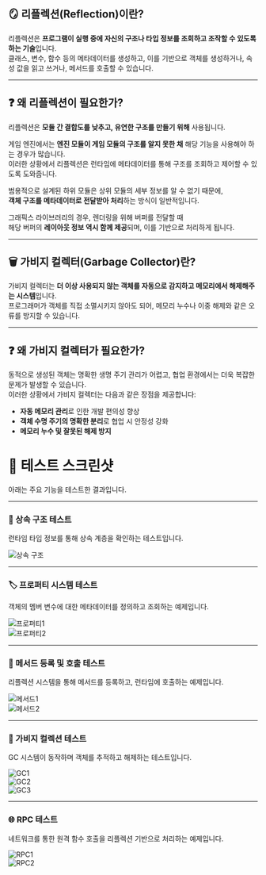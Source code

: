 ## 🪞 리플렉션(Reflection)이란?

리플렉션은 **프로그램이 실행 중에 자신의 구조나 타입 정보를 조회하고 조작할 수 있도록 하는 기술**입니다.  
클래스, 변수, 함수 등의 메타데이터를 생성하고, 이를 기반으로 객체를 생성하거나, 속성 값을 읽고 쓰거나, 메서드를 호출할 수 있습니다.

---

## ❓ 왜 리플렉션이 필요한가?

리플렉션은 **모듈 간 결합도를 낮추고, 유연한 구조를 만들기 위해** 사용됩니다.

게임 엔진에서는 **엔진 모듈이 게임 모듈의 구조를 알지 못한 채** 해당 기능을 사용해야 하는 경우가 많습니다.  
이러한 상황에서 리플렉션은 런타임에 메타데이터를 통해 구조를 조회하고 제어할 수 있도록 도와줍니다.

범용적으로 설계된 하위 모듈은 상위 모듈의 세부 정보를 알 수 없기 때문에,  
**객체 구조를 메타데이터로 전달받아 처리**하는 방식이 일반적입니다.

그래픽스 라이브러리의 경우, 렌더링을 위해 버퍼를 전달할 때  
해당 버퍼의 **레이아웃 정보 역시 함께 제공**되며, 이를 기반으로 처리하게 됩니다.

---

## 🗑️ 가비지 컬렉터(Garbage Collector)란?

가비지 컬렉터는 **더 이상 사용되지 않는 객체를 자동으로 감지하고 메모리에서 해제해주는 시스템**입니다.  
프로그래머가 객체를 직접 소멸시키지 않아도 되어, 메모리 누수나 이중 해제와 같은 오류를 방지할 수 있습니다.

---

## ❓ 왜 가비지 컬렉터가 필요한가?

동적으로 생성된 객체는 명확한 생명 주기 관리가 어렵고, 협업 환경에서는 더욱 복잡한 문제가 발생할 수 있습니다.  
이러한 상황에서 가비지 컬렉터는 다음과 같은 장점을 제공합니다:

- **자동 메모리 관리**로 인한 개발 편의성 향상  
- **객체 수명 주기의 명확한 분리**로 협업 시 안정성 강화  
- **메모리 누수 및 잘못된 해제 방지**

# 🧪 테스트 스크린샷

아래는 주요 기능을 테스트한 결과입니다.

---

### 🧬 상속 구조 테스트

런타임 타입 정보를 통해 상속 계층을 확인하는 테스트입니다.

![상속 구조](./images/TestTypeInfo.png)

---

### 🏷️ 프로퍼티 시스템 테스트

객체의 멤버 변수에 대한 메타데이터를 정의하고 조회하는 예제입니다.

![프로퍼티1](./images/TestProperty1.png)  
![프로퍼티2](./images/TestProperty2.png)

---

### 🧩 메서드 등록 및 호출 테스트

리플렉션 시스템을 통해 메서드를 등록하고, 런타임에 호출하는 예제입니다.

![메서드1](./images/TestMethod1.png)  
![메서드2](./images/TestMethod2.png)

---

### 🔁 가비지 컬렉션 테스트

GC 시스템이 동작하며 객체를 추적하고 해제하는 테스트입니다.

![GC1](./images/TestGC1.png)  
![GC2](./images/TestGC2.png)  
![GC3](./images/TestGC3.png)

---

### 🌐 RPC 테스트

네트워크를 통한 원격 함수 호출을 리플렉션 기반으로 처리하는 예제입니다.

![RPC1](./images/TestRPC1.png)  
![RPC2](./images/TestRPC2.png)
